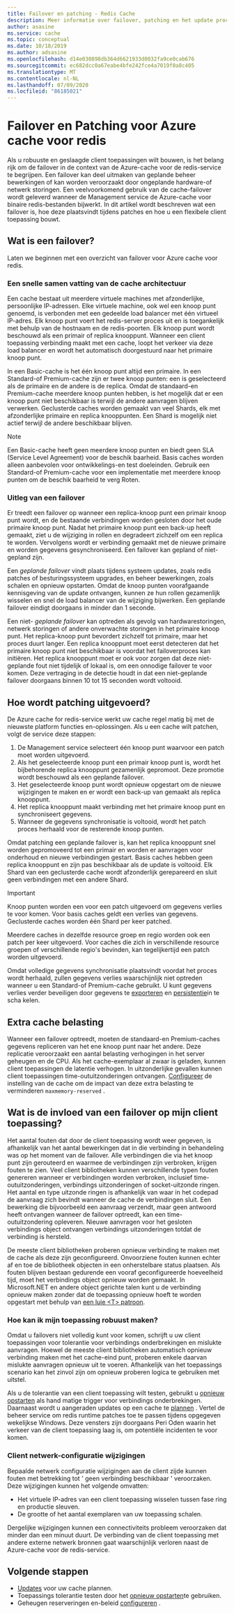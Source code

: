 ```yaml
---
title: Failover en patching - Redis Cache
description: Meer informatie over failover, patching en het update proces voor Azure cache voor redis.
author: asasine
ms.service: cache
ms.topic: conceptual
ms.date: 10/18/2019
ms.author: adsasine
ms.openlocfilehash: d14e030898db364d6621933d0032fa9ce0cab676
ms.sourcegitcommit: ec682dcc0a67eabe4bfe242fce4a7019f0a8c405
ms.translationtype: MT
ms.contentlocale: nl-NL
ms.lasthandoff: 07/09/2020
ms.locfileid: "86185021"
---
```

# <a name="failover-and-patching-for-azure-cache-for-redis"></a>Failover en Patching voor Azure cache voor redis

Als u robuuste en geslaagde client toepassingen wilt bouwen, is het belang rijk om de failover in de context van de Azure-cache voor de redis-service te begrijpen. Een failover kan deel uitmaken van geplande beheer bewerkingen of kan worden veroorzaakt door ongeplande hardware-of netwerk storingen. Een veelvoorkomend gebruik van de cache-failover wordt geleverd wanneer de Management service de Azure-cache voor binaire redis-bestanden bijwerkt. In dit artikel wordt beschreven wat een failover is, hoe deze plaatsvindt tijdens patches en hoe u een flexibele client toepassing bouwt.

## <a name="what-is-a-failover"></a>Wat is een failover?

Laten we beginnen met een overzicht van failover voor Azure cache voor redis.

### <a name="a-quick-summary-of-cache-architecture"></a>Een snelle samen vatting van de cache architectuur

Een cache bestaat uit meerdere virtuele machines met afzonderlijke, persoonlijke IP-adressen. Elke virtuele machine, ook wel een knoop punt genoemd, is verbonden met een gedeelde load balancer met één virtueel IP-adres. Elk knoop punt voert het redis-server proces uit en is toegankelijk met behulp van de hostnaam en de redis-poorten. Elk knoop punt wordt beschouwd als een primair of replica knooppunt. Wanneer een client toepassing verbinding maakt met een cache, loopt het verkeer via deze load balancer en wordt het automatisch doorgestuurd naar het primaire knoop punt.

In een Basic-cache is het één knoop punt altijd een primaire. In een Standard-of Premium-cache zijn er twee knoop punten: een is geselecteerd als de primaire en de andere is de replica. Omdat de standaard-en Premium-cache meerdere knoop punten hebben, is het mogelijk dat er een knoop punt niet beschikbaar is terwijl de andere aanvragen blijven verwerken. Geclusterde caches worden gemaakt van veel Shards, elk met afzonderlijke primaire en replica knooppunten. Een Shard is mogelijk niet actief terwijl de andere beschikbaar blijven.

> [!NOTE]
> Een Basic-cache heeft geen meerdere knoop punten en biedt geen SLA (Service Level Agreement) voor de beschik baarheid. Basis caches worden alleen aanbevolen voor ontwikkelings-en test doeleinden. Gebruik een Standard-of Premium-cache voor een implementatie met meerdere knoop punten om de beschik baarheid te verg Roten.

### <a name="explanation-of-a-failover"></a>Uitleg van een failover

Er treedt een failover op wanneer een replica-knoop punt een primair knoop punt wordt, en de bestaande verbindingen worden gesloten door het oude primaire knoop punt. Nadat het primaire knoop punt een back-up heeft gemaakt, ziet u de wijziging in rollen en degradeert zichzelf om een replica te worden. Vervolgens wordt er verbinding gemaakt met de nieuwe primaire en worden gegevens gesynchroniseerd. Een failover kan gepland of niet-gepland zijn.

Een *geplande failover* vindt plaats tijdens systeem updates, zoals redis patches of besturingssysteem upgrades, en beheer bewerkingen, zoals schalen en opnieuw opstarten. Omdat de knoop punten voorafgaande kennisgeving van de update ontvangen, kunnen ze hun rollen gezamenlijk wisselen en snel de load balancer van de wijziging bijwerken. Een geplande failover eindigt doorgaans in minder dan 1 seconde.

Een niet- *geplande failover* kan optreden als gevolg van hardwarestoringen, netwerk storingen of andere onverwachte storingen in het primaire knoop punt. Het replica-knoop punt bevordert zichzelf tot primaire, maar het proces duurt langer. Een replica knooppunt moet eerst detecteren dat het primaire knoop punt niet beschikbaar is voordat het failoverproces kan initiëren. Het replica knooppunt moet er ook voor zorgen dat deze niet-geplande fout niet tijdelijk of lokaal is, om een onnodige failover te voor komen. Deze vertraging in de detectie houdt in dat een niet-geplande failover doorgaans binnen 10 tot 15 seconden wordt voltooid.

## <a name="how-does-patching-occur"></a>Hoe wordt patching uitgevoerd?

De Azure cache for redis-service werkt uw cache regel matig bij met de nieuwste platform functies en-oplossingen. Als u een cache wilt patchen, volgt de service deze stappen:

1. De Management service selecteert één knoop punt waarvoor een patch moet worden uitgevoerd.
1. Als het geselecteerde knoop punt een primair knoop punt is, wordt het bijbehorende replica knooppunt gezamenlijk gepromoot. Deze promotie wordt beschouwd als een geplande failover.
1. Het geselecteerde knoop punt wordt opnieuw opgestart om de nieuwe wijzigingen te maken en er wordt een back-up van gemaakt als replica knooppunt.
1. Het replica knooppunt maakt verbinding met het primaire knoop punt en synchroniseert gegevens.
1. Wanneer de gegevens synchronisatie is voltooid, wordt het patch proces herhaald voor de resterende knoop punten.

Omdat patching een geplande failover is, kan het replica knooppunt snel worden gepromoveerd tot een primair en worden er aanvragen voor onderhoud en nieuwe verbindingen gestart. Basis caches hebben geen replica knooppunt en zijn pas beschikbaar als de update is voltooid. Elk Shard van een geclusterde cache wordt afzonderlijk gerepareerd en sluit geen verbindingen met een andere Shard.

> [!IMPORTANT]
> Knoop punten worden een voor een patch uitgevoerd om gegevens verlies te voor komen. Voor basis caches geldt een verlies van gegevens. Geclusterde caches worden één Shard per keer patched.

Meerdere caches in dezelfde resource groep en regio worden ook een patch per keer uitgevoerd.  Voor caches die zich in verschillende resource groepen of verschillende regio's bevinden, kan tegelijkertijd een patch worden uitgevoerd.

Omdat volledige gegevens synchronisatie plaatsvindt voordat het proces wordt herhaald, zullen gegevens verlies waarschijnlijk niet optreden wanneer u een Standard-of Premium-cache gebruikt. U kunt gegevens verlies verder beveiligen door gegevens te [exporteren](cache-how-to-import-export-data.md#export) en [persistentie](cache-how-to-premium-persistence.md)in te scha kelen.

## <a name="additional-cache-load"></a>Extra cache belasting

Wanneer een failover optreedt, moeten de standaard-en Premium-caches gegevens repliceren van het ene knoop punt naar het andere. Deze replicatie veroorzaakt een aantal belasting verhogingen in het server geheugen en de CPU. Als het cache-exemplaar al zwaar is geladen, kunnen client toepassingen de latentie verhogen. In uitzonderlijke gevallen kunnen client toepassingen time-outuitzonderingen ontvangen. [Configureer](cache-configure.md#memory-policies) de instelling van de cache om de impact van deze extra belasting te verminderen `maxmemory-reserved` .

## <a name="how-does-a-failover-affect-my-client-application"></a>Wat is de invloed van een failover op mijn client toepassing?

Het aantal fouten dat door de client toepassing wordt weer gegeven, is afhankelijk van het aantal bewerkingen dat in die verbinding in behandeling was op het moment van de failover. Alle verbindingen die via het knoop punt zijn gerouteerd en waarmee de verbindingen zijn verbroken, krijgen fouten te zien. Veel client bibliotheken kunnen verschillende typen fouten genereren wanneer er verbindingen worden verbroken, inclusief time-outuitzonderingen, verbindings uitzonderingen of socket-uitzonde ringen. Het aantal en type uitzonde ringen is afhankelijk van waar in het codepad de aanvraag zich bevindt wanneer de cache de verbindingen sluit. Een bewerking die bijvoorbeeld een aanvraag verzendt, maar geen antwoord heeft ontvangen wanneer de failover optreedt, kan een time-outuitzondering opleveren. Nieuwe aanvragen voor het gesloten verbindings object ontvangen verbindings uitzonderingen totdat de verbinding is hersteld.

De meeste client bibliotheken proberen opnieuw verbinding te maken met de cache als deze zijn geconfigureerd. Onvoorziene fouten kunnen echter af en toe de bibliotheek objecten in een onherstelbare status plaatsen. Als fouten blijven bestaan gedurende een vooraf geconfigureerde hoeveelheid tijd, moet het verbindings object opnieuw worden gemaakt. In Microsoft.NET en andere object gerichte talen kunt u de verbinding opnieuw maken zonder dat de toepassing opnieuw hoeft te worden opgestart met behulp van [een luie \<T\> patroon](https://gist.github.com/JonCole/925630df72be1351b21440625ff2671f#reconnecting-with-lazyt-pattern).

### <a name="how-do-i-make-my-application-resilient"></a>Hoe kan ik mijn toepassing robuust maken?

Omdat u failovers niet volledig kunt voor komen, schrijft u uw client toepassingen voor tolerantie voor verbindings onderbrekingen en mislukte aanvragen. Hoewel de meeste client bibliotheken automatisch opnieuw verbinding maken met het cache-eind punt, proberen enkele daarvan mislukte aanvragen opnieuw uit te voeren. Afhankelijk van het toepassings scenario kan het zinvol zijn om opnieuw proberen logica te gebruiken met uitstel.

Als u de tolerantie van een client toepassing wilt testen, gebruikt u [opnieuw opstarten](cache-administration.md#reboot) als hand matige trigger voor verbindings onderbrekingen. Daarnaast wordt u aangeraden updates op een cache te [plannen](cache-administration.md#schedule-updates) . Vertel de beheer service om redis runtime patches toe te passen tijdens opgegeven wekelijkse Windows. Deze vensters zijn doorgaans Peri Oden waarin het verkeer van de client toepassing laag is, om potentiële incidenten te voor komen.

### <a name="client-network-configuration-changes"></a>Client netwerk-configuratie wijzigingen

Bepaalde netwerk configuratie wijzigingen aan de client zijde kunnen fouten met betrekking tot ' geen verbinding beschikbaar ' veroorzaken. Deze wijzigingen kunnen het volgende omvatten:

- Het virtuele IP-adres van een client toepassing wisselen tussen fase ring en productie sleuven.
- De grootte of het aantal exemplaren van uw toepassing schalen.

Dergelijke wijzigingen kunnen een connectiviteits probleem veroorzaken dat minder dan een minuut duurt. De verbinding van de client toepassing met andere externe netwerk bronnen gaat waarschijnlijk verloren naast de Azure-cache voor de redis-service.

## <a name="next-steps"></a>Volgende stappen

- [Updates](cache-administration.md#schedule-updates) voor uw cache plannen.
- Toepassings tolerantie testen door het [opnieuw opstarten](cache-administration.md#reboot)te gebruiken.
- Geheugen reserveringen en-beleid [configureren](cache-configure.md#memory-policies) .
